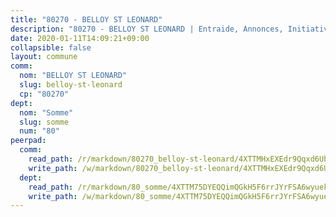 ```yaml
---
title: "80270 - BELLOY ST LEONARD"
description: "80270 - BELLOY ST LEONARD | Entraide, Annonces, Initiatives"
date: 2020-01-11T14:09:21+09:00
collapsible: false
layout: commune
comm:
  nom: "BELLOY ST LEONARD"
  slug: belloy-st-leonard
  cp: "80270"
dept:
  nom: "Somme"
  slug: somme
  num: "80"
peerpad:
  comm:
    read_path: /r/markdown/80270_belloy-st-leonard/4XTTMHxEXEdr9Qqxd6UbCJavPciDygvCWN8jNaAUaCoLsNAqM
    write_path: /w/markdown/80270_belloy-st-leonard/4XTTMHxEXEdr9Qqxd6UbCJavPciDygvCWN8jNaAUaCoLsNAqM-K3TgUpnaxfo5Y7A8ESqH2tuLpjaunbSPU94tVvM15BKa3Hc6u6PAUwQajDEg632UigeJPEayAoxFnn4X6wNorwJxtMBLVuLvSJVpXKg2zJeNTzg9xZzrtdPdGMTL6xY2hurLmAaK
  dept:
    read_path: /r/markdown/80_somme/4XTTM75DYEQQimQGkH5F6rrJYrFSA6wyuekdgioEx7v45YjSw
    write_path: /w/markdown/80_somme/4XTTM75DYEQQimQGkH5F6rrJYrFSA6wyuekdgioEx7v45YjSw-K3TgTuB1DbUNHuFo9Fhh6JTUriPx8E5izGkmw9RSNTjUtMFPoZhqqp87szE8th3EytWSHGdhUuQUPjam8aJZh1SdH8pL3ibgUbMdNhU17kjAmSa49LMB2GjXvVwDVurE8mgce3XM
---
```


